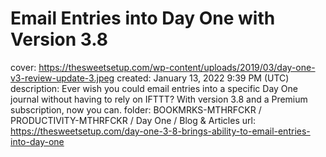 # Email Entries into Day One with Version 3.8

cover: https://thesweetsetup.com/wp-content/uploads/2019/03/day-one-v3-review-update-3.jpeg
created: January 13, 2022 9:39 PM (UTC)
description: Ever wish you could email entries into a specific Day One journal without having to rely on IFTTT? With version 3.8 and a Premium subscription, now you can.
folder: BOOKMRKS-MTHRFCKR / PRODUCTIVITY-MTHRFCKR / Day One / Blog & Articles
url: https://thesweetsetup.com/day-one-3-8-brings-ability-to-email-entries-into-day-one